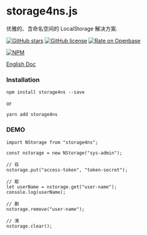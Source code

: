 # storage4ns.js

优雅的、含命名空间的 LocalStorage 解决方案.

[![GitHub stars](https://img.shields.io/github/stars/tuanzisama/storage4ns)](https://github.com/tuanzisama/storage4ns/stargazers)
[![GitHub license](https://img.shields.io/github/license/tuanzisama/storage4ns)](https://github.com/tuanzisama/storage4ns/blob/master/LICENSE)
[![Rate on Openbase](https://badges.openbase.io/js/rating/storage4ns.svg)](https://openbase.io/js/storage4ns?utm_source=embedded&utm_medium=badge&utm_campaign=rate-badge)

[![NPM](https://nodei.co/npm/storage4ns.png)](https://nodei.co/npm/storage4ns/)

[English Doc](./README.MD)

### Installation

``` 
npm install storage4ns --save
```

or

``` 
yarn add storage4ns
```

### DEMO

``` 
import NStorage from "storage4ns";

const nstorage = new NStorage("sys-admin");

// 存
nstorage.put("access-token", "token-secret");

// 取
let userName = nstorage.get("user-name");
console.log(userName);

// 删
nstorage.remove("user-name");

// 清
nstorage.clear();

```
